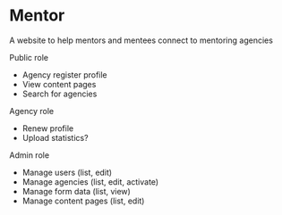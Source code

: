 Mentor
======

A website to help mentors and mentees connect to mentoring agencies


Public role
* Agency register profile
* View content pages
* Search for agencies

Agency role
* Renew profile
* Upload statistics?

Admin role
* Manage users (list, edit)
* Manage agencies (list, edit, activate)
* Manage form data (list, view)
* Manage content pages (list, edit)
